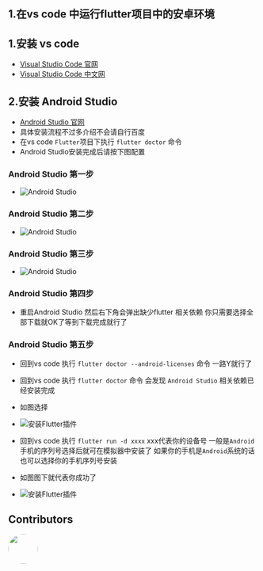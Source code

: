 
## 1.在vs code 中运行flutter项目中的安卓环境

## 1.安装 vs code

- [Visual Studio Code 官网](https://code.visualstudio.com/)
- [Visual Studio Code 中文网](https://www.vscode.cool/)

## 2.安装 Android Studio

- [Android Studio 官网](https://developer.android.google.cn/studio)
- 具体安装流程不过多介绍不会请自行百度
- 在vs code  `Flutter`项目下执行 `flutter doctor` 命令 
- Android Studio安装完成后请按下图配置
  
### Android Studio 第一步

- ![Android Studio](../../../../assets/expansion/image/flutter/installFlutter8.jpg)

### Android Studio 第二步

- ![Android Studio](../../../../assets/expansion/image/flutter/installFlutter9.jpg)

### Android Studio 第三步

- ![Android Studio](../../../../assets/expansion/image/flutter/installFlutter10.jpg)

### Android Studio 第四步

- 重启Android Studio 然后右下角会弹出缺少flutter 相关依赖 你只需要选择全部下载就OK了等到下载完成就行了

### Android Studio 第五步

- 回到vs code 执行 `flutter doctor --android-licenses` 命令 一路Y就行了

- 回到vs code 执行 `flutter doctor` 命令 会发现 `Android Studio` 相关依赖已经安装完成

- 如图选择
- ![安装Flutter插件](../../../../assets/expansion/image/flutter/installFlutter11.jpg)

- 回到vs code 执行 `flutter run -d xxxx` xxx代表你的设备号 一般是`Android`手机的序列号选择后就可在模拟器中安装了 如果你的手机是`Android`系统的话也可以选择你的手机序列号安装

- 如图图下就代表你成功了
- ![安装Flutter插件](../../../../assets/expansion/image/flutter/installFlutter12.jpg)

## Contributors 

<div style='display: flex;'>
  <a href="https://github.com/isMrFan" title="Mr. Fan"  target="_blank" style='margin-right:10px;'>
    <img style='width:60px;height:60px;border-radius: 50%;' src="https://avatars.githubusercontent.com/u/88755587?v=4" />
  </a>
</div>